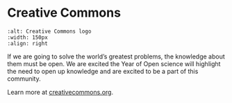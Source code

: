 # Creative Commons
```{image} /About/logos/cc_logo.jpg
:alt: Creative Commons logo
:width: 150px
:align: right
```
If we are going to solve the world’s greatest problems, the knowledge about them must be open. We are excited the Year of Open science will highlight the need to open up knowledge and are excited to be a part of this community.

Learn more at [creativecommons.org](https://creativecommons.org).

